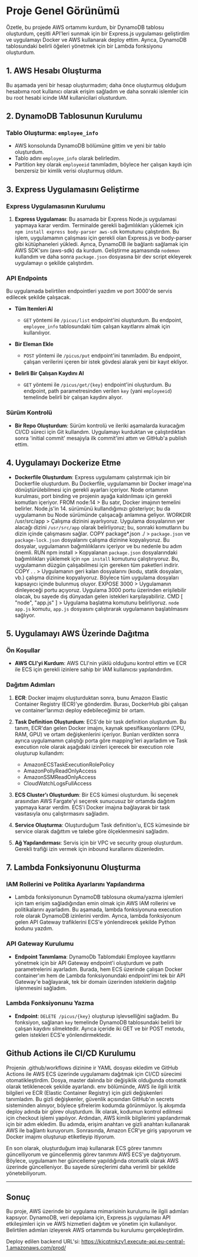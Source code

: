 # Proje Genel Görünümü

Özetle, bu projede AWS ortamımı kurdum, bir DynamoDB tablosu oluşturdum, çeşitli API'leri sunmak için bir Express.js uygulaması geliştirdim ve uygulamayı Docker ve AWS kullanarak deploy ettim. Ayrıca, DynamoDB tablosundaki belirli öğeleri yönetmek için bir Lambda fonksiyonu oluşturdum.

## 1. AWS Hesabı Oluşturma

Bu aşamada yeni bir hesap oluşturmadım; daha önce oluşturmuş olduğum hesabıma root kullanıcı olarak erişim sağladım ve daha sonraki islemler icin bu root hesabi icinde IAM kullanicilari olusturdum. 

## 2. DynamoDB Tablosunun Kurulumu

### Tablo Oluşturma: `employee_info`

- AWS konsolunda DynamoDB bölümüne gittim ve yeni bir tablo oluşturdum.
- Tablo adını `employee_info` olarak belirledim.
- Partition key olarak `employeeid` tanımladım, böylece her çalışan kaydı için benzersiz bir kimlik verisi oluşturmuş oldum.

## 3. Express Uygulamasını Geliştirme

### Express Uygulamasının Kurulumu

1. **Express Uygulaması**: Bu asamada bir Express Node.js uygulamasi yapmaya karar verdim. Terminalde gerekli bağımlılıkları yüklemek için `npm install express body-parser aws-sdk` komutunu çalıştırdım. Bu işlem, uygulamamın çalışması için gerekli olan Express.js ve body-parser gibi kütüphaneleri yükledi. Ayrıca, DynamoDB ile bağlantı sağlamak için AWS SDK'sını (aws-sdk) da kurdum. Geliştirme aşamasında `nodemon` kullandım ve daha sonra `package.json` dosyasına bir dev script ekleyerek uygulamayı o şekilde çalıştırdım.

### API Endpoints

Bu uygulamada belirtilen endpointleri yazdım ve port 3000'de servis edilecek şekilde çalışacak.

- **Tüm Itemleri Al**
  - `GET` yöntemi ile `/picus/list` endpoint'ini oluşturdum. Bu endpoint, `employee_info` tablosundaki tüm çalışan kayıtlarını almak için kullanılıyor.

- **Bir Eleman Ekle**
  - `POST` yöntemi ile `/picus/put` endpoint'ini tanımladım. Bu endpoint, çalışan verilerini içeren bir istek gövdesi alarak yeni bir kayıt ekliyor.

- **Belirli Bir Çalışan Kaydını Al**
  - `GET` yöntemi ile `/picus/get/{key}` endpoint'ini oluşturdum. Bu endpoint, path parametresinden verilen `key` (yani `employeeid`) temelinde belirli bir çalışan kaydını alıyor. 

### Sürüm Kontrolü

- **Bir Repo Oluşturdum**: Sürüm kontrolü ve ileriki aşamalarda kuracağım CI/CD süreci için Git kullandım. Uygulamayı kurduktan ve çalıştırdıktan sonra 'initial commit' mesajıyla ilk commit'imi attım ve GitHub'a publish ettim.

## 4. Uygulamayı Dockerize Etme

- **Dockerfile Oluşturdum**: Express uygulamamı çalıştırmak için bir Dockerfile oluşturdum. Bu Dockerfile, uygulamamın bir Docker image'ına dönüştürülebilmesi için gerekli ayarları içeriyor. Node ortamının kurulması, port binding ve projenin ayağa kaldırılması için gerekli komutları içeriyor.
FROM node:14  > Bu satır, Docker imajının temelini belirler. Node.js'in 14. sürümünü kullandığımızı gösteriyor; bu da uygulamanın bu Node sürümünde çalışacağı anlamına geliyor.
WORKDIR /usr/src/app  > Çalışma dizinini ayarlıyoruz. Uygulama dosyalarının yer alacağı dizini `/usr/src/app` olarak belirliyoruz; bu, sonraki komutların bu dizin içinde çalışmasını sağlar.
COPY package*.json ./  > `package.json` ve `package-lock.json` dosyalarını çalışma dizinine kopyalıyoruz. Bu dosyalar, uygulamanın bağımlılıklarını içeriyor ve bu nedenle bu adım önemli.
RUN npm install  > Kopyalanan `package.json` dosyalarındaki bağımlılıkları yüklemek için `npm install` komutunu çalıştırıyoruz. Bu, uygulamanın düzgün çalışabilmesi için gereken tüm paketleri indirir.
COPY . .  > Uygulamanın geri kalan dosyalarını (kodu, statik dosyaları, vb.) çalışma dizinine kopyalıyoruz. Böylece tüm uygulama dosyaları kapsayıcı içinde bulunmuş oluyor.
EXPOSE 3000  > Uygulamanın dinleyeceği portu açıyoruz. Uygulama 3000 portu üzerinden erişilebilir olacak, bu sayede dış dünyadan gelen istekleri karşılayabiliriz.
CMD [ "node", "app.js" ]  > Uygulama başlatma komutunu belirliyoruz. `node app.js` komutu, `app.js` dosyasını çalıştırarak uygulamanın başlatılmasını sağlıyor.

## 5. Uygulamayı AWS Üzerinde Dağıtma

### Ön Koşullar

- **AWS CLI'yi Kurdum**: AWS CLI'nin yüklü olduğunu kontrol ettim ve ECR ile ECS için gerekli izinlere sahip bir IAM kullanıcısı yapılandırdım.

### Dağıtım Adımları

1. **ECR**: Docker imajımı oluşturduktan sonra, bunu Amazon Elastic Container Registry (ECR)'ye gönderdim. Burası, DockerHub gibi çalışan ve container'larımızı deploy edebileceğimiz bir ortam.
2. **Task Definition Oluşturdum**: ECS'de bir task definition oluşturdum. Bu tanım, ECR'dan gelen Docker imajını, kaynak spesifikasyonlarını (CPU, RAM, GPU) ve ortam değişkenlerini içeriyor. Bunları verdikten sonra ayrıca uygulamamın çalıştığı porta göre mapping'leri ayarladım ve Task execution role olarak aşağıdaki izinleri içerecek bir execution role oluşturup kullandım:
   - AmazonECSTaskExecutionRolePolicy
   - AmazonPollyReadOnlyAccess
   - AmazonSSMReadOnlyAccess
   - CloudWatchLogsFullAccess

3. **ECS Cluster'ı Oluşturdum**: Bir ECS kümesi oluşturdum. İki seçenek arasından AWS Fargate'yi seçerek sunucusuz bir ortamda dağıtım yapmaya karar verdim. ECS'i Docker imajına bağlayarak bir task vasıtasıyla onu çalıştırmasını sağladım.

4. **Service Oluşturma**: Oluşturduğum Task definition'u, ECS kümesinde bir service olarak dağıttım ve talebe göre ölçeklenmesini sağladım.

5. **Ağ Yapılandırması**: Servis için bir VPC ve security group oluşturdum. Gerekli trafiği izin vermek için inbound kurallarını düzenledim.

## 7. Lambda Fonksiyonunu Oluşturma

### IAM Rollerini ve Politika Ayarlarını Yapılandırma

- Lambda fonksiyonunun DynamoDB tablosuna okuma/yazma işlemleri için tam erişim sağladığından emin olmak için AWS IAM rollerini ve politikalarını ayarladım. Bu aşamada, lambda fonksiyonuna execution role olarak DynamoDB izinlerini verdim. Ayrıca, lambda fonksiyonum gelen API Gateway trafiklerini ECS'e yönlendirecek şekilde Python kodunu yazdım.

### API Gateway Kurulumu

- **Endpoint Tanımlama**: DynamoDb Tablomdaki Employee kayıtlarını yönetmek için bir API Gateway endpoint'i oluşturdum ve path parametrelerini ayarladım. Burada, hem ECS üzerinde çalışan Docker container'ım hem de Lambda fonksiyonundaki endpoint'imi tek bir API Gateway'e bağlayarak, tek bir domain üzerinden isteklerin dağıtılıp işlenmesini sağladım.

### Lambda Fonksiyonunu Yazma

- **Endpoint**: `DELETE /picus/{key}` oluşturup işlevselliğini sağladım. Bu fonksiyon, sağlanan `key` temelinde DynamoDB tablosundaki belirli bir çalışan kaydını silmektedir. Ayrıca içeride iki GET ve bir POST metodu, gelen istekleri ECS'e yönlendirmektedir.

## Github Actions ile CI/CD Kurulumu

Projenin .github/workflows dizinine ir YAML dosyası ekledim ve GitHub Actions ile AWS ECS üzerinde uygulamamı dağıtmak için CI/CD sürecimi otomatikleştirdim. Dosya, master dalında bir değişiklik olduğunda otomatik olarak tetiklenecek şekilde ayarlandı. env bölümünde, AWS ile ilgili kritik bilgileri ve ECR (Elastic Container Registry) için gizli değişkenleri tanımladım. Bu gizli değişkenler, güvenlik açısından GitHub'ın secrets sisteminden alınıyor, böylece şifrelerim kodumda görünmüyor. İş akışımda deploy adında bir görev oluşturdum. İlk olarak, kodumun kontrol edilmesi için checkout işlemi yapılıyor. Ardından, AWS kimlik bilgilerimi yapılandırmak için bir adım ekledim. Bu adımda, erişim anahtarı ve gizli anahtarı kullanarak AWS ile bağlantı kuruyorum. Sonrasında, Amazon ECR'ye giriş yapıyorum ve Docker imajımı oluşturup etiketleyip itiyorum.

En son olarak, oluşturduğum imajı kullanarak ECS görev tanımını güncelliyorum ve güncellenmiş görev tanımını AWS ECS'ye dağıtıyorum. Böylece, uygulamam her güncelleme yapıldığında otomatik olarak AWS üzerinde güncelleniyor. Bu sayede süreçlerimi daha verimli bir şekilde yönetebiliyorum.

---

## Sonuç

Bu proje, AWS üzerinde bir uygulama mimarisinin kurulumu ile ilgili adımları kapsıyor. DynamoDB, veri depolama için, Express.js uygulaması API etkileşimleri için ve AWS hizmetleri dağıtım ve yönetim için kullanılıyor. Belirtilen adımları izleyerek AWS ortamımda bu kurulumu gerçekleştirdim.

Deploy edilen backend URL'si: https://kjcqtmkzy1.execute-api.eu-central-1.amazonaws.com/prod/
